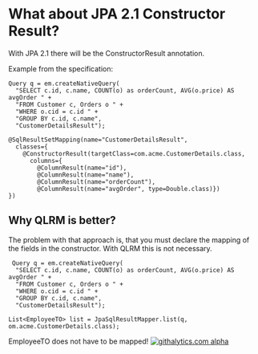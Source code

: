 # What about JPA 2.1 Constructor Result?
With JPA 2.1 there will be the ConstructorResult annotation.

Example from the specification:

    Query q = em.createNativeQuery(
      "SELECT c.id, c.name, COUNT(o) as orderCount, AVG(o.price) AS avgOrder " +
      "FROM Customer c, Orders o " +
      "WHERE o.cid = c.id " +
      "GROUP BY c.id, c.name",
      "CustomerDetailsResult");

    @SqlResultSetMapping(name="CustomerDetailsResult",
      classes={
        @ConstructorResult(targetClass=com.acme.CustomerDetails.class,
          columns={
            @ColumnResult(name="id"),
            @ColumnResult(name="name"),
            @ColumnResult(name="orderCount"),
            @ColumnResult(name="avgOrder", type=Double.class)})
    })

## Why QLRM is better?
The problem with that approach is, that you must declare the mapping of the fields in the constructor.
With QLRM this is not necessary.

     Query q = em.createNativeQuery(
      "SELECT c.id, c.name, COUNT(o) as orderCount, AVG(o.price) AS avgOrder " +
      "FROM Customer c, Orders o " +
      "WHERE o.cid = c.id " +
      "GROUP BY c.id, c.name",
      "CustomerDetailsResult");
      
    List<EmployeeTO> list = JpaSqlResultMapper.list(q, om.acme.CustomerDetails.class);
   
EmployeeTO does not have to be mapped!
[![githalytics.com alpha](https://cruel-carlota.pagodabox.com/dc83e9cee6047650f8676400eff0d1ce "githalytics.com")](http://githalytics.com/simasch/qlrm)
